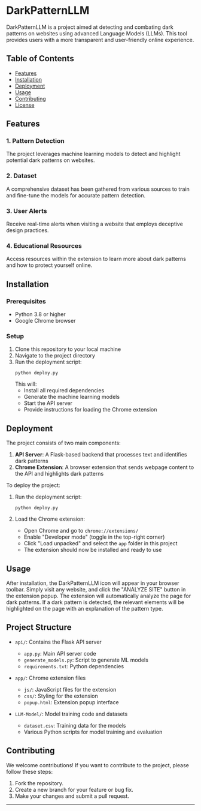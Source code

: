 # DarkPatternLLM

DarkPatternLLM is a project aimed at detecting and combating dark patterns on websites using advanced Language Models (LLMs). This tool provides users with a more transparent and user-friendly online experience.

## Table of Contents
- [Features](#features)
- [Installation](#installation)
- [Deployment](#deployment)
- [Usage](#usage)
- [Contributing](#contributing)
- [License](#license)

## Features

### 1. Pattern Detection
The project leverages machine learning models to detect and highlight potential dark patterns on websites.

### 2. Dataset
A comprehensive dataset has been gathered from various sources to train and fine-tune the models for accurate pattern detection.

### 3. User Alerts
Receive real-time alerts when visiting a website that employs deceptive design practices.

### 4. Educational Resources
Access resources within the extension to learn more about dark patterns and how to protect yourself online.

## Installation

### Prerequisites
- Python 3.8 or higher
- Google Chrome browser

### Setup
1. Clone this repository to your local machine
2. Navigate to the project directory
3. Run the deployment script:
   ```
   python deploy.py
   ```
   This will:
   - Install all required dependencies
   - Generate the machine learning models
   - Start the API server
   - Provide instructions for loading the Chrome extension

## Deployment

The project consists of two main components:

1. **API Server**: A Flask-based backend that processes text and identifies dark patterns
2. **Chrome Extension**: A browser extension that sends webpage content to the API and highlights dark patterns

To deploy the project:

1. Run the deployment script:
   ```
   python deploy.py
   ```

2. Load the Chrome extension:
   - Open Chrome and go to `chrome://extensions/`
   - Enable "Developer mode" (toggle in the top-right corner)
   - Click "Load unpacked" and select the `app` folder in this project
   - The extension should now be installed and ready to use

## Usage

After installation, the DarkPatternLLM icon will appear in your browser toolbar. Simply visit any website, and click the "ANALYZE SITE" button in the extension popup. The extension will automatically analyze the page for dark patterns. If a dark pattern is detected, the relevant elements will be highlighted on the page with an explanation of the pattern type.

## Project Structure

- `api/`: Contains the Flask API server
  - `app.py`: Main API server code
  - `generate_models.py`: Script to generate ML models
  - `requirements.txt`: Python dependencies

- `app/`: Chrome extension files
  - `js/`: JavaScript files for the extension
  - `css/`: Styling for the extension
  - `popup.html`: Extension popup interface

- `LLM-Model/`: Model training code and datasets
  - `dataset.csv`: Training data for the models
  - Various Python scripts for model training and evaluation

## Contributing

We welcome contributions! If you want to contribute to the project, please follow these steps:

1. Fork the repository.
2. Create a new branch for your feature or bug fix.
3. Make your changes and submit a pull request.

---




